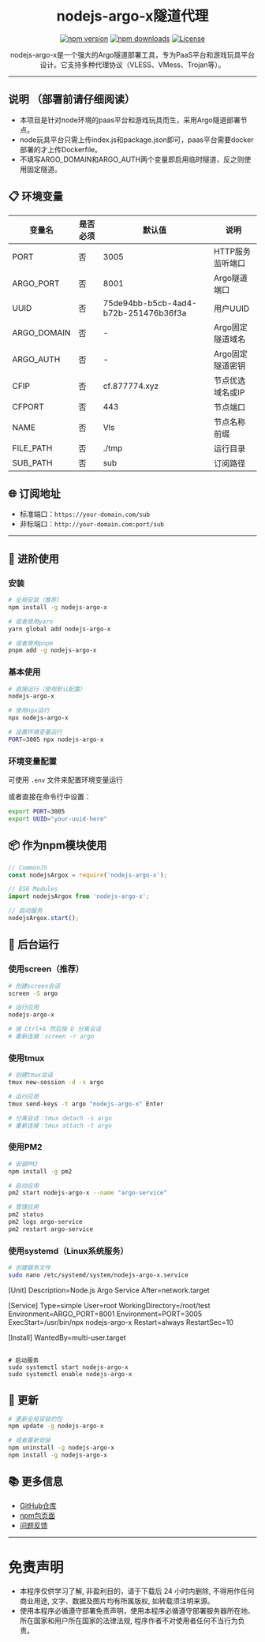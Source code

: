 <div align="center">

# nodejs-argo-x隧道代理

[![npm version](https://img.shields.io/npm/v/nodejs-argo-x.svg)](https://www.npmjs.com/package/nodejs-argo-x)
[![npm downloads](https://img.shields.io/npm/dm/nodejs-argo-x.svg)](https://www.npmjs.com/package/nodejs-argo-x)
[![License](https://img.shields.io/npm/l/nodejs-argo-x.svg)](https://github.com/eooce/nodejs-argo-x/blob/main/LICENSE)

nodejs-argo-x是一个强大的Argo隧道部署工具，专为PaaS平台和游戏玩具平台设计。它支持多种代理协议（VLESS、VMess、Trojan等）。

---

</div>

## 说明 （部署前请仔细阅读）

* 本项目是针对node环境的paas平台和游戏玩具而生，采用Argo隧道部署节点。
* node玩具平台只需上传index.js和package.json即可，paas平台需要docker部署的才上传Dockerfile。
* 不填写ARGO_DOMAIN和ARGO_AUTH两个变量即启用临时隧道，反之则使用固定隧道。

## 📋 环境变量

| 变量名 | 是否必须 | 默认值 | 说明 |
|--------|----------|--------|------|
| PORT | 否 | 3005 | HTTP服务监听端口 |
| ARGO_PORT | 否 | 8001 | Argo隧道端口 |
| UUID | 否 | 75de94bb-b5cb-4ad4-b72b-251476b36f3a | 用户UUID |
| ARGO_DOMAIN | 否 | - | Argo固定隧道域名 |
| ARGO_AUTH | 否 | - | Argo固定隧道密钥 |
| CFIP | 否 | cf.877774.xyz | 节点优选域名或IP |
| CFPORT | 否 | 443 | 节点端口 |
| NAME | 否 | Vls | 节点名称前缀 |
| FILE_PATH | 否 | ./tmp | 运行目录 |
| SUB_PATH | 否 | sub | 订阅路径 |

## 🌐 订阅地址

- 标准端口：`https://your-domain.com/sub`
- 非标端口：`http://your-domain.com:port/sub`

---

## 🚀 进阶使用

### 安装

```bash
# 全局安装（推荐）
npm install -g nodejs-argo-x

# 或者使用yarn
yarn global add nodejs-argo-x

# 或者使用pnpm
pnpm add -g nodejs-argo-x
```

### 基本使用

```bash
# 直接运行（使用默认配置）
nodejs-argo-x

# 使用npx运行
npx nodejs-argo-x

# 设置环境变量运行
PORT=3005 npx nodejs-argo-x
```

### 环境变量配置

可使用 `.env` 文件来配置环境变量运行


或者直接在命令行中设置：

```bash
export PORT=3005
export UUID="your-uuid-here"
```

## 📦 作为npm模块使用

```javascript
// CommonJS
const nodejsArgox = require('nodejs-argo-x');

// ES6 Modules
import nodejsArgox from 'nodejs-argo-x';

// 启动服务
nodejsArgox.start();
```

## 🔧 后台运行

### 使用screen（推荐）
```bash
# 创建screen会话
screen -S argo

# 运行应用
nodejs-argo-x

# 按 Ctrl+A 然后按 D 分离会话
# 重新连接：screen -r argo
```

### 使用tmux
```bash
# 创建tmux会话
tmux new-session -d -s argo

# 运行应用
tmux send-keys -t argo "nodejs-argo-x" Enter

# 分离会话：tmux detach -s argo
# 重新连接：tmux attach -t argo
```

### 使用PM2
```bash
# 安装PM2
npm install -g pm2

# 启动应用
pm2 start nodejs-argo-x --name "argo-service"

# 管理应用
pm2 status
pm2 logs argo-service
pm2 restart argo-service
```

### 使用systemd（Linux系统服务）
```bash
# 创建服务文件
sudo nano /etc/systemd/system/nodejs-argo-x.service

```
[Unit]
Description=Node.js Argo Service
After=network.target

[Service]
Type=simple
User=root
WorkingDirectory=/root/test
Environment=ARGO_PORT=8001
Environment=PORT=3005
ExecStart=/usr/bin/npx nodejs-argo-x
Restart=always
RestartSec=10

[Install]
WantedBy=multi-user.target
```

# 启动服务
sudo systemctl start nodejs-argo-x
sudo systemctl enable nodejs-argo-x
```

## 🔄 更新

```bash
# 更新全局安装的包
npm update -g nodejs-argo-x

# 或者重新安装
npm uninstall -g nodejs-argo-x
npm install -g nodejs-argo-x
```

## 📚 更多信息

- [GitHub仓库](https://github.com/dogchild/nodejs-argo-x)
- [npm包页面](https://www.npmjs.com/package/nodejs-argo-x)
- [问题反馈](https://github.com/dogchild/nodejs-argo-x/issues)

---
  
# 免责声明
* 本程序仅供学习了解, 非盈利目的，请于下载后 24 小时内删除, 不得用作任何商业用途, 文字、数据及图片均有所属版权, 如转载须注明来源。
* 使用本程序必循遵守部署免责声明，使用本程序必循遵守部署服务器所在地、所在国家和用户所在国家的法律法规, 程序作者不对使用者任何不当行为负责。
